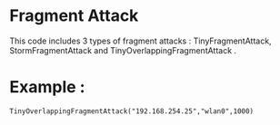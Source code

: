 # Fragment Attack
This code includes 3 types of fragment attacks : TinyFragmentAttack, StormFragmentAttack and TinyOverlappingFragmentAttack .
<br/>
# Example :

```TinyOverlappingFragmentAttack("192.168.254.25","wlan0",1000)```
